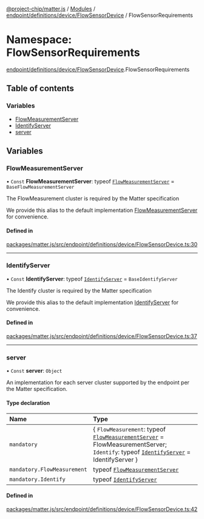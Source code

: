 [@project-chip/matter.js](../README.md) / [Modules](../modules.md) / [endpoint/definitions/device/FlowSensorDevice](endpoint_definitions_device_FlowSensorDevice.md) / FlowSensorRequirements

# Namespace: FlowSensorRequirements

[endpoint/definitions/device/FlowSensorDevice](endpoint_definitions_device_FlowSensorDevice.md).FlowSensorRequirements

## Table of contents

### Variables

- [FlowMeasurementServer](endpoint_definitions_device_FlowSensorDevice.FlowSensorRequirements.md#flowmeasurementserver)
- [IdentifyServer](endpoint_definitions_device_FlowSensorDevice.FlowSensorRequirements.md#identifyserver)
- [server](endpoint_definitions_device_FlowSensorDevice.FlowSensorRequirements.md#server)

## Variables

### FlowMeasurementServer

• `Const` **FlowMeasurementServer**: typeof [`FlowMeasurementServer`](../classes/behavior_definitions_flow_measurement_export.FlowMeasurementServer.md) = `BaseFlowMeasurementServer`

The FlowMeasurement cluster is required by the Matter specification

We provide this alias to the default implementation [FlowMeasurementServer](endpoint_definitions_device_FlowSensorDevice.FlowSensorRequirements.md#flowmeasurementserver) for convenience.

#### Defined in

[packages/matter.js/src/endpoint/definitions/device/FlowSensorDevice.ts:30](https://github.com/project-chip/matter.js/blob/5f71eedebdb9fa54338bde320c311bb359b7455d/packages/matter.js/src/endpoint/definitions/device/FlowSensorDevice.ts#L30)

___

### IdentifyServer

• `Const` **IdentifyServer**: typeof [`IdentifyServer`](behavior_definitions_identify_export.IdentifyServer.md) = `BaseIdentifyServer`

The Identify cluster is required by the Matter specification

We provide this alias to the default implementation [IdentifyServer](endpoint_definitions_device_FlowSensorDevice.FlowSensorRequirements.md#identifyserver) for convenience.

#### Defined in

[packages/matter.js/src/endpoint/definitions/device/FlowSensorDevice.ts:37](https://github.com/project-chip/matter.js/blob/5f71eedebdb9fa54338bde320c311bb359b7455d/packages/matter.js/src/endpoint/definitions/device/FlowSensorDevice.ts#L37)

___

### server

• `Const` **server**: `Object`

An implementation for each server cluster supported by the endpoint per the Matter specification.

#### Type declaration

| Name | Type |
| :------ | :------ |
| `mandatory` | \{ `FlowMeasurement`: typeof [`FlowMeasurementServer`](../classes/behavior_definitions_flow_measurement_export.FlowMeasurementServer.md) = FlowMeasurementServer; `Identify`: typeof [`IdentifyServer`](behavior_definitions_identify_export.IdentifyServer.md) = IdentifyServer } |
| `mandatory.FlowMeasurement` | typeof [`FlowMeasurementServer`](../classes/behavior_definitions_flow_measurement_export.FlowMeasurementServer.md) |
| `mandatory.Identify` | typeof [`IdentifyServer`](behavior_definitions_identify_export.IdentifyServer.md) |

#### Defined in

[packages/matter.js/src/endpoint/definitions/device/FlowSensorDevice.ts:42](https://github.com/project-chip/matter.js/blob/5f71eedebdb9fa54338bde320c311bb359b7455d/packages/matter.js/src/endpoint/definitions/device/FlowSensorDevice.ts#L42)
